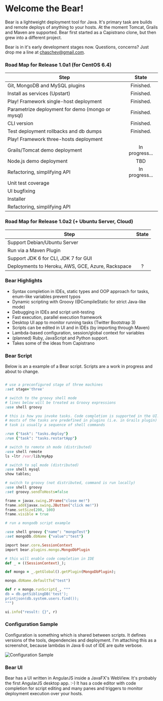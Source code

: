 # Welcome the Bear!

Bear is a lightweight deployment tool for Java. It's primary task are builds and remote deploys of anything to your hosts. At the moment Tomcat, Grails and Maven are supported. Bear first started as a Capistrano clone, but then grew into a different project.

Bear is in it's early development stages now. Questions, concerns? Just drop me a line at chaschev@gmail.com.

### Road Map for Release 1.0a1 (for CentOS 6.4)

| Step                                        | State          | 
| ------------------------------------------- |:--------------:|
| Git, MongoDB and MySQL plugins              | Finished.      |
| Install as services (Upstart)               | Finished.      | 
| Play! Framework single-host deployment      | Finished.      | 
| Parametrize deployment for demo (mongo or mysql) | Finished.      |
| CLI version                                 | Finished.      |
| Test deployment rollbacks and db dumps      | Finished.      |
| Play! Framework three-hosts deployment      |                |
| Grails/Tomcat demo deployment               | In progress... |
| Node.js demo deployment                     | TBD            |
| Refactoring, simplifying API                | In progress... |
| Unit test coverage                          |                |
| UI bugfixing                                |                |
| Installer                                   |                |
| Refactoring, simplifying API                |                |



### Road Map for Release 1.0a2 (+ Ubuntu Server, Cloud)

| Step                                        | State          | 
| ------------------------------------------- |:--------------:|
| Support Debian/Ubuntu Server                |                |
| Run via a Maven Plugin                      |                |
| Support JDK 6 for CLI, JDK 7 for GUI        |                | 
| Deployments to Heroku, AWS, GCE, Azure, Rackspace |      ?       |

### Bear Highlights

* Syntax completion in IDEs, static types and OOP approach for tasks, enum-like variables prevent typos
* Dynamic scripting with Groovy (@CompileStatic for strict Java-like mode)
* Debugging in IDEs and script unit-testing
* Fast execution, parallel execution framework
* Desktop UI app to monitor running tasks (Twitter Bootstrap 3)
* Scripts can be edited in UI and in IDEs (by importing through Maven)
* Lambda-based configuration, session/global context for variables
* (planned) Ruby, JavaScript and Python support.
* Takes some of the ideas from Capistrano

### Bear Script

Below is an a example of a Bear script. Scripts are a work in progress and about to change.

```ruby

# use a preconfigured stage of three machines
:set stage='three'

# switch to the groovy shell mode
# lines below will be treated as Groovy expressions
:use shell groovy

# this is how you invoke tasks. Code completion is supported in the UI.
# mosts of the tasks are predefined in plugins (i.e. in Grails plugin)
# task is usually a sequence of shell commands

:run {"task": "tasks.deploy"}
:run {"task": "tasks.restartApp"}

# switch to remote sh mode (distributed)
:use shell remote
ls -ltr /var/lib/myApp

# switch to sql mode (distributed)
:use shell mysql
show tables;

# switch to groovy (not distributed, command is run locally)
:use shell groovy
:set groovy.sendToHosts=false

frame = javax.swing.JFrame("close me!")
frame.add(javax.swing.JButton("click me!"))
frame.setSize(200, 100)
frame.visible = true

# run a mongodb script example

:use shell groovy {"name": "mongoTest"}
:set mongoDb.dbName {"value":"test"}

import bear.core.SessionContext
import bear.plugins.mongo.MongoDbPlugin

# this will enable code completion in IDE
def _ = ((SessionContext)_);

def mongo = _.getGlobal().getPlugin(MongoDbPlugin);

mongo.dbName.defaultTo("test")

def r = mongo.runScript(_, """
db = db.getSiblingDB('test');
printjson(db.system.users.find());
""")

ui.info("result: {}", r)
```

### Configuration Sample

Configuration is something which is shared between scripts. It defines versions of the tools, dependencies and deployment. I'm attaching this as a screenshot, because lambdas in Java 6 out of IDE are quite verbose.

![Configuration Sample][confSample]

[confSample]: https://raw.github.com/chaschev/bear/master/doc/bear-settings.png

### Bear UI

Bear has a UI written in AngularJS inside a JavaFX's WebView. It's probably the first AngularJS desktop app. :-) It has  a code editor with code completion for script editing and many panes and triggers to monitor deployment execution over your hosts.
